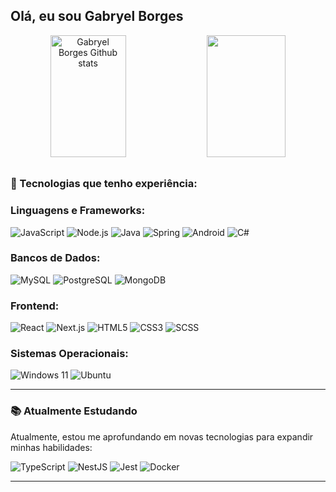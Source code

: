 ## Olá, eu sou Gabryel Borges

<div align="center">
  <img width="49%" height="195px" src="https://github-readme-stats.vercel.app/api?username=gabryelhborges&show_icons=true&count_private=true&hide_border=true&title_color=FDEE2F&icon_color=FDEE2F&text_color=A1A4A0&bg_color=0d1117" alt="Gabryel Borges Github stats"/>
  <img width="50%" height="195px" src="https://github-readme-stats.vercel.app/api/top-langs/?username=gabryelhborges&layout=compact&hide_border=true&langs_count=10&title_color=FDEE2F&text_color=A1A4A0&bg_color=0d1117" />
</div>

## 

### 🚀 Tecnologias que tenho experiência:
### Linguagens e Frameworks:
![JavaScript](https://img.shields.io/badge/JAVASCRIPT-F7DF1E?style=for-the-badge&logo=javascript&logoColor=black)
![Node.js](https://img.shields.io/badge/NODE.JS-3C873A?style=for-the-badge&logo=NODE.JS&logoColor=white)
![Java](https://img.shields.io/badge/JAVA-F44336?style=for-the-badge&logo=openjdk&logoColor=white)
![Spring](https://img.shields.io/badge/SPRING-6DB33F?style=for-the-badge&logo=spring&logoColor=white)
![Android](https://img.shields.io/badge/ANDROID-3DDC84?style=for-the-badge&logo=android&logoColor=white)
![C#](https://img.shields.io/badge/C%23-239120?style=for-the-badge&logo=csharp&logoColor=white)

### Bancos de Dados:
![MySQL](https://img.shields.io/badge/MYSQL-00758f?style=for-the-badge&logo=MYSQL&logoColor=white)
![PostgreSQL](https://img.shields.io/badge/POSTGRESQL-008bb9?style=for-the-badge&logo=POSTGRESQL&logoColor=white)
![MongoDB](https://img.shields.io/badge/MONGODB-00684A?style=for-the-badge&logo=MONGODB&logoColor=white)

### Frontend:
![React](https://img.shields.io/badge/REACT-61DBFB?style=for-the-badge&logo=REACT&logoColor=white)
![Next.js](https://img.shields.io/badge/NEXTJS-1F1F1F?style=for-the-badge&logo=NEXT.JS&logoColor=white)
![HTML5](https://img.shields.io/badge/HTML5-e34c26?style=for-the-badge&logo=html5&logoColor=white)
![CSS3](https://img.shields.io/badge/CSS3-2965F1?style=for-the-badge&logo=css&logoColor=white)
![SCSS](https://img.shields.io/badge/SCSS-CC6699?style=for-the-badge&logo=SASS&logoColor=white)

### Sistemas Operacionais:
![Windows 11](https://img.shields.io/badge/WINDOWS%2011-0078D4?style=for-the-badge&logo=windows&logoColor=white)
![Ubuntu](https://img.shields.io/badge/UBUNTU-E95420?style=for-the-badge&logo=UBUNTU&logoColor=white)

---

### 📚 Atualmente Estudando
Atualmente, estou me aprofundando em novas tecnologias para expandir minhas habilidades:

![TypeScript](https://img.shields.io/badge/TYPESCRIPT-3178C6?style=for-the-badge&logo=typescript&logoColor=white)
![NestJS](https://img.shields.io/badge/NESTJS-E12A54?style=for-the-badge&logo=NESTJS&logoColor=white)
![Jest](https://img.shields.io/badge/JEST-E30B5C?style=for-the-badge&logo=JEST&logoColor=white)
![Docker](https://img.shields.io/badge/DOCKER-0db7ed?style=for-the-badge&logo=DOCKER&logoColor=white)

---

